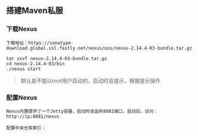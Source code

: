 ## 搭建Maven私服

### 下载Nexus

	下载地址：https://sonatype-download.global.ssl.fastly.net/nexus/oss/nexus-2.14.4-03-bundle.tar.gz

	tar zxvf nexus-2.14.4-03-bundle.tar.gz
	cd nexus-2.14.4-03/bin
	./nexus start

> 默认是不能以root用户启动的，启动时会提示，根据提示操作


### 配置Nexus

	Nexus内置提供了一个Jetty容器，启动时会监听8081端口，启动后，访问：http://ip:8081/nexus

	配置中央仓库索引：


 